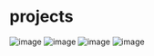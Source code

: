 # projects
![image](https://github.com/user-attachments/assets/764d6541-86b3-4008-b6f7-55ee5753cd2f)
![image](https://github.com/user-attachments/assets/43754bb5-5280-44c6-870c-052e50cb40fa)
![image](https://github.com/user-attachments/assets/83fdb02b-2530-4929-981c-94c16b3ef5f2)
![image](https://github.com/user-attachments/assets/96cc77d1-8058-4c8a-ae71-870aef8f2144)
